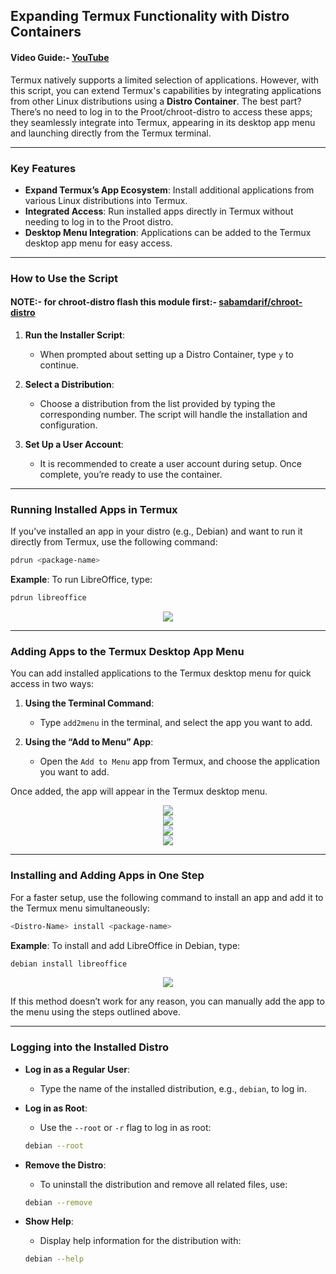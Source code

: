 ## Expanding Termux Functionality with Distro Containers

#### Video Guide:- [YouTube](https://youtu.be/KiUTyGZ2grE?si=9L8pg00Vf--64Tsp)

Termux natively supports a limited selection of applications. However, with this script, you can extend Termux's capabilities by integrating applications from other Linux distributions using a **Distro Container**. The best part? There’s no need to log in to the Proot/chroot-distro to access these apps; they seamlessly integrate into Termux, appearing in its desktop app menu and launching directly from the Termux terminal.

---

### Key Features

- **Expand Termux’s App Ecosystem**: Install additional applications from various Linux distributions into Termux.
- **Integrated Access**: Run installed apps directly in Termux without needing to log in to the Proot distro.
- **Desktop Menu Integration**: Applications can be added to the Termux desktop app menu for easy access.

---

### How to Use the Script

#### NOTE:- for chroot-distro flash this module first:- [sabamdarif/chroot-distro](https://github.com/sabamdarif/chroot-distro)

1. **Run the Installer Script**:
    - When prompted about setting up a Distro Container, type `y` to continue.

2. **Select a Distribution**:
    - Choose a distribution from the list provided by typing the corresponding number. The script will handle the installation and configuration.

3. **Set Up a User Account**:
    - It is recommended to create a user account during setup. Once complete, you’re ready to use the container.

---

### Running Installed Apps in Termux

If you’ve installed an app in your distro (e.g., Debian) and want to run it directly from Termux, use the following command:

```bash
pdrun <package-name>
```

**Example**: To run LibreOffice, type:

```bash
pdrun libreoffice
```

<center><img src="https://raw.githubusercontent.com/sabamdarif/termux-desktop/setup-files/images/apps/container-pdrun-libreoffice.png"></center>

---

### Adding Apps to the Termux Desktop App Menu

You can add installed applications to the Termux desktop menu for quick access in two ways:

1. **Using the Terminal Command**:
    - Type `add2menu` in the terminal, and select the app you want to add.

2. **Using the “Add to Menu” App**:
    - Open the `Add to Menu` app from Termux, and choose the application you want to add.

Once added, the app will appear in the Termux desktop menu.

<center><img src="https://raw.githubusercontent.com/sabamdarif/termux-desktop/setup-files/images/add2menu-icon.png"></center>
<center><img src="https://raw.githubusercontent.com/sabamdarif/termux-desktop/setup-files/images/add2menu-option.png"></center>
<center><img src="https://raw.githubusercontent.com/sabamdarif/termux-desktop/setup-files/images/add2menu-main-window.png"></center>
<center><img src="https://raw.githubusercontent.com/sabamdarif/termux-desktop/setup-files/images/pd-appps.png"></center>

---

### Installing and Adding Apps in One Step

For a faster setup, use the following command to install an app and add it to the Termux menu simultaneously:

```bash
<Distro-Name> install <package-name>
```

**Example**: To install and add LibreOffice in Debian, type:

```bash
debian install libreoffice
```

<center><img src="https://raw.githubusercontent.com/sabamdarif/termux-desktop/setup-files/images/apps/container-libreoffice-2.png"></center>

If this method doesn’t work for any reason, you can manually add the app to the menu using the steps outlined above.

---

### Logging into the Installed Distro

- **Log in as a Regular User**:
    - Type the name of the installed distribution, e.g., `debian`, to log in.

- **Log in as Root**:
    - Use the `--root` or `-r` flag to log in as root:

    ```bash
    debian --root
    ```

- **Remove the Distro**:
    - To uninstall the distribution and remove all related files, use:

    ```bash
    debian --remove
    ```

- **Show Help**:
    - Display help information for the distribution with:

    ```bash
    debian --help
    ```
